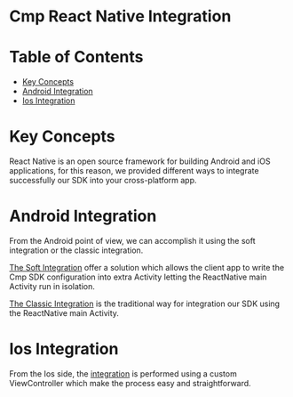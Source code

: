# Cmp React Native Integration

# Table of Contents
- [Key Concepts](#key-concepts)
- [Android Integration](#android-integration)
- [Ios Integration](#ios-integration)

# Key Concepts
React Native is an open source framework for building Android and iOS applications, for this reason, we provided different
ways to integrate successfully our SDK into your cross-platform app.

# Android Integration
From the Android point of view, we can accomplish it using the soft integration or the classic integration.

[The Soft Integration](docs/ANDROID_SOFT_INTEGRATION.md) offer a solution which allows the client app to write the Cmp SDK configuration 
into extra Activity letting the ReactNative main Activity run in isolation.

[The Classic Integration](docs/ANDROID_CLASSIC_INTEGRATION.md) is the traditional way for integration our SDK using the ReactNative main Activity.

# Ios Integration
From the Ios side, the [integration](docs/IOS_INTEGRATION.md) is performed using a custom ViewController which make the process 
easy and straightforward.


